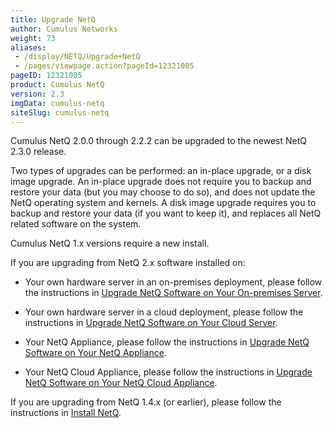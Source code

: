```yaml
---
title: Upgrade NetQ
author: Cumulus Networks
weight: 73
aliases:
 - /display/NETQ/Upgrade+NetQ
 - /pages/viewpage.action?pageId=12321005
pageID: 12321005
product: Cumulus NetQ
version: 2.3
imgData: cumulus-netq
siteSlug: cumulus-netq
---
```

Cumulus NetQ 2.0.0 through 2.2.2 can be upgraded to the newest NetQ 2.3.0 release.

Two types of upgrades can be performed: an in-place upgrade, or a disk image upgrade. An in-place upgrade does not require you to backup and restore your data (but you may choose to do so), and does not update the NetQ operating system and kernels. A disk image upgrade requires you to backup and restore your data (if you want to keep it), and replaces all NetQ related software on the system.

Cumulus NetQ 1.x versions require a new install.

If you are upgrading from NetQ 2.x software installed on:

- Your own hardware server in an on-premises deployment, please follow the instructions in [Upgrade NetQ Software on Your On-premises Server](/cumulus-netq/Cumulus-NetQ-Deployment-Guide/Upgrade-NetQ/Upgrade-NetQ-Software-on-Your-On-premises-Server).

- Your own hardware server in a cloud deployment, please follow the instructions in [Upgrade NetQ Software on Your Cloud Server](/cumulus-netq/Cumulus-NetQ-Deployment-Guide/Upgrade-NetQ/Upgrade-NetQ-Software-on-Your-Cloud-Server).

- Your NetQ Appliance, please follow the instructions in [Upgrade NetQ Software on Your NetQ Appliance](/cumulus-netq/Cumulus-NetQ-Deployment-Guide/Upgrade-NetQ/Upgrade-NetQ-Software-on-Your-NetQ-Appliance).

- Your NetQ Cloud Appliance, please follow the instructions in [Upgrade NetQ Software on Your NetQ Cloud Appliance](/cumulus-netq/Cumulus-NetQ-Deployment-Guide/Upgrade-NetQ/Upgrade-NetQ-Software-on-Your-NetQ-Cloud-Appliance).

If you are upgrading from NetQ 1.4.x (or earlier), please follow the instructions in [Install NetQ](/cumulus-netq/Cumulus-NetQ-Deployment-Guide/Install-NetQ/).
